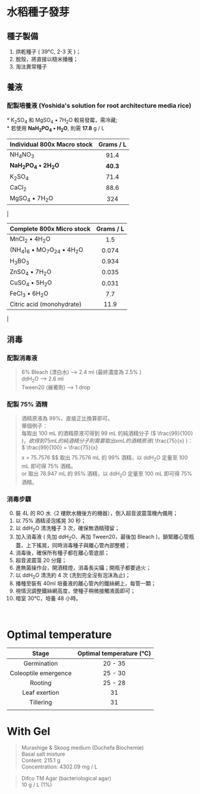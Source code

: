 # 水稻種子發芽

## 種子製備

1. 烘乾種子 ( 39&deg;C, 2-3 天 )；
2. 脫殼，將直接以糙米播種；
3. 淘汰異常種子

## 養液

### 配製培養液 (Yoshida's solution for root architecture media rice)

\* K<sub>2</sub>SO<sub>4</sub> 和 MgSO<sub>4</sub> &bullet; 7H<sub>2</sub>O 較易發霉，需冷藏;  
\* 若使用 **NaH<sub>2</sub>PO<sub>4</sub> &bullet; H<sub>2</sub>O**, 則需 **17.8** g / L

| Individual 800x Macro stock                                | Grams / L |
| :--------------------------------------------------------- | :-------: |
| NH<sub>4</sub>NO<sub>3</sub>                               |   91.4    |
| **NaH<sub>2</sub>PO<sub>4</sub> &bullet; 2H<sub>2</sub>O** | **40.3**  |
| K<sub>2</sub>SO<sub>4</sub>                                |   71.4    |
| CaCl<sub>2</sub>                                           |   88.6    |
| MgSO<sub>4</sub> &bullet; 7H<sub>2</sub>O                  |    324    |

|

| Complete 800x Micro stock                                                                   | Grams / L |
| :------------------------------------------------------------------------------------------ | :-------: |
| MnCl<sub>2</sub> &bullet; 4H<sub>2</sub>O                                                   |    1.5    |
| (NH<sub>4</sub>)<sub>6</sub> &bullet; MO<sub>7</sub>O<sub>24</sub> &bullet; 4H<sub>2</sub>O |   0.074   |
| H<sub>3</sub>BO<sub>3</sub>                                                                 |   0.934   |
| ZnSO<sub>4</sub> &bullet; 7H<sub>2</sub>O                                                   |   0.035   |
| CuSO<sub>4</sub> &bullet; 5H<sub>2</sub>O                                                   |   0.031   |
| FeCl<sub>3</sub> &bullet; 6H<sub>2</sub>O                                                   |    7.7    |
| Citric acid (monohydrate)                                                                   |   11.9    |

|

## 消毒

### 配製消毒液

> 6% Bleach (漂白水) --> 2.4 ml  (最終濃度為 2.5% )  
> ddH<sub>2</sub>O --> 2.6 ml  
> Tween20 (展著劑) --> 1 drop

### 配製 75% 酒精

> 酒精原液為 99%，直接正比換算即可。  
> 舉個例子：  
> 每取出 100 mL 的酒精原液可得到 99 mL 的純酒精分子 ($ \frac{99}{100} $)，欲得到 75 mL 的純酒精分子則需要取出 x mL 的酒精原液 ($ \frac{75}{x} $)：$$ \frac{99}{100} = \frac{75}{x} $$ $$ x = 75.7576 $$
> 取出 75.7576 mL 的 99% 酒精，以 ddH<sub>2</sub>O 定量至 100 mL 即可得 75% 酒精。  
> or 取出 78.947 mL 的 95% 酒精，以 ddH<sub>2</sub>O 定量至 100 mL 即可得 75% 酒精。

### 消毒步驟

0. 裝 4L 的 RO 水（2 樓飲水機後方的機器），倒入超音波震蕩機內備用；
1. 以 75% 酒精浸泡搖晃 30 秒；
2. 以 ddH<sub>2</sub>O 清洗種子 3 次，確保無酒精殘留；
3. 加入消毒液 ( 先加 ddH<sub>2</sub>O、再加 Tween20，最後加 Bleach )，鎖緊離心管瓶蓋，上下搖晃，同時消毒種子與離心管內部整體；
4. 消毒後，確保所有種子都在離心管底部；
5. 超音波震蕩 20 分鐘；
6. 進無菌操作台，開酒精燈，消毒長尖鑷；開瓶子都要過火；
7. 以 ddH<sub>2</sub>O 清洗約 4 次 (洗到完全沒有泡沫為止)；
8. 播種至裝有 40ml 培養液的離心管內的鐵絲網上，每管一顆；
9. 視情況調整鐵絲網高度，使種子稍微接觸液面即可；
10. 暗室 30&deg;C，培養 48 小時。

<br>

# Optimal temperature
| Stage | Optimal temperature (&deg;C) |
| :---: | :---: |
Germination | 20 - 35
Coleoptile emergence | 25 - 30
Rooting | 25 - 28
Leaf exertion | 31
Tillering | 31
| | |


# With Gel
> Murashige & Skoog medium (Duchefa Biochemie)  
> Basal salt mixture  
> Content: 215.1 g  
> Concentration: 4302.09 mg / L

> Difco TM Agar (bacteriological agar)  
> 10 g / L (1%)